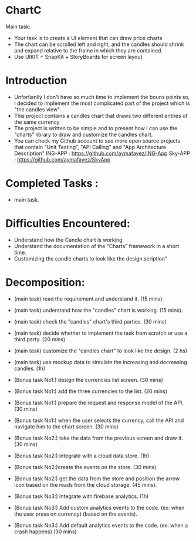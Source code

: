 # ChartC

Main task:
- Your task is to create a UI element that can draw price charts
-  The chart can be scrolled left and right, and the candles should shrink and expand
relative to the frame in which they are contained.
-  Use UIKIT + SnapKit + StoryBoards for screen layout



# Introduction
- Unfortianlly I don't have so much time to implement the bouns points so, I decided to implement the most complicated part of the project which is "the candles view".
- This project contains a candles chart that draws two different entries of the same currency
- The project is written to be simple and to present how I can use the "charts" library to draw and customize the candles chart. 
- You can check my Github account to see more open source projects that contain "Unit Testing", "API Calling" and "App Architecture Description"
ING-APP  :  https://github.com/aymafayez/ING-App
Sky-APP  :   https://github.com/aymafayez/SkyApp

# Completed Tasks : 
- main task. 

# Difficulties Encountered: 
- Understand how the Candle chart is working. 
- Understand the documentation of the "Charts" framework in a short time.
- Customizing the candle charts to look like the design.scription"

# Decomposition:

- (main task) read the requirement and understand it. (15 mins)
- (main task) understand how the "candles" chart is working. (15 mins).
- (main task) check the "candles" chart's third parties. (30 mins)
- (main task) decide whether to implement the task from scratch or use a third party. (20 mins)
- (main task) customize the "candles chart" to look like the design. (2 hs)
- (main task) use mockup data to simulate the increasing and decreasing candles. (1h)

- (Bonus task No1:) design the currencies list screen. (30 mins)
- (Bonus task No1:) add the three currencies to the list. (20 mins)
- (Bonus task No1:) prepare the request and response model of the API. (30 mins)
- (Bonus task No1:) when the user selects the currency, call the API and navigate him to the chart screen. (30 mins)

- (Bonus task No2:) take the data from the previous screen and draw it. (30 mins) 
- (Bonus task No2:) integrate with a cloud data store. (1h)
- (Bonus task No2:)create the events on the store. (30 mins)
- (Bonus task No2:) get the data from the store and position the arrow icon based on the reads from the cloud storage. (45 mins).


- (Bonus task No3:) Integrate with firebase analytics. (1h)
- (Bonus task No3:) Add custom analytics events to the code. (ex: when the user press on currency) (based on the events).
- (Bonus task No3:) Add default analytics events to the code. (ex: when a crash happens) (30 mins)
